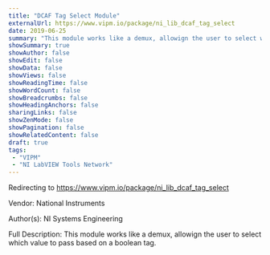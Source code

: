 ```yaml
---
title: "DCAF Tag Select Module"
externalUrl: https://www.vipm.io/package/ni_lib_dcaf_tag_select
date: 2019-06-25
summary: "This module works like a demux, allowign the user to select which value to pass based on a boolean tag."
showSummary: true
showAuthor: false
showEdit: false
showData: false
showViews: false
showReadingTime: false
showWordCount: false
showBreadcrumbs: false
showHeadingAnchors: false
sharingLinks: false
showZenMode: false
showPagination: false
showRelatedContent: false
draft: true
tags:
 - "VIPM"
 - "NI LabVIEW Tools Network"
---
```


Redirecting to https://www.vipm.io/package/ni_lib_dcaf_tag_select

Vendor: National Instruments

Author(s): NI Systems Engineering
 
Full Description:
This module works like a demux, allowign the user to select which value to pass based on a boolean tag.